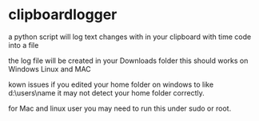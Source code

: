 # clipboardlogger
a python script will log text changes with in your clipboard with time code into a file

the log file will be created in your Downloads folder
this should works on Windows Linux and MAC

kown issues
if you edited your home folder on windows to like d:\users\name it may not detect your home folder correctly.

for Mac and linux user you may need to run this under sudo or root.

